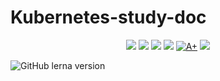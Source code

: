 # Kubernetes-study-doc
<p align="center">
<a herf="https://img.shields.io/badge/CNCF-Kubernetes-informational?style=flat&logo=Kubernetes&color=777BB4"><img src="https://img.shields.io/badge/CNCF-Kubernetes-informational?style=flat&logo=Kubernetes&color=777BB4">
<a herf="https://img.shields.io/badge/StorageClass-informational?style=flat&logo=nfs&color=777BB4"><img src="https://img.shields.io/badge/StorageClass-informational?style=flat&logo=StorageClass&color=777BB4">
<a href="https://img.shields.io/github/issues/sush-sketc/Kubernetes-study-doc"><img src="https://img.shields.io/github/issues/sush-sketc/Kubernetes-study-doc"></a>
<!--<a href="https://img.shields.io/github/v/release/radondb/radondb-mysql-kubernetes?include_prereleases"><img src="https://img.shields.io/github/v/release/sush-sketc/Kubernetes-study-doc?include_prereleases"></a> -->
<a href="https://img.shields.io/github/license/sush-sketc/Kubernetes-study-doc"><img src="https://img.shields.io/github/license/sush-sketc/Kubernetes-study-doc"></a>
<a href="https://goreportcard.com/report/github.com/radondb/radondb-mysql-kubernetes"><img src="https://goreportcard.com/badge/github.com/radondb/radondb-mysql-kubernetes" alt="A+"></a>
<a href="https://img.shields.io/github/stars/sush-sketc/Kubernetes-study-doc"><img src="https://img.shields.io/github/stars/sush-sketc/Kubernetes-study-doc"></a>
</a>
</p>


<img alt="GitHub lerna version" src="https://img.shields.io/github/lerna-json/v/:user/:repo">
